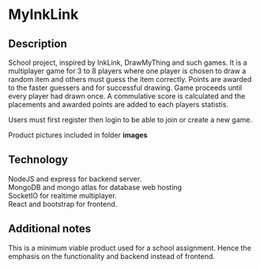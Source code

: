 # MyInkLink
## Description
School project, inspired by InkLink, DrawMyThing and such games. It is a multiplayer game for 3 to 8 players where one player is chosen to draw a random item and others must guess the item correctly. Points are awarded to the faster guessers and for successful drawing. Game proceeds until every player had drawn once. A commulative score is calculated and the placements and awarded points are added to each players statistis.

Users must first register then login to be able to join or create a new game.

Product pictures included in folder **images**

## Technology
NodeJS and express for backend server. <br>
MongoDB and mongo atlas for database web hosting <br>
SocketIO for realtime multiplayer. <br>
React and bootstrap for frontend. <br>

## Additional notes
This is a minimum viable product used for a school assignment. Hence the emphasis on the functionality and backend instead of frontend.
